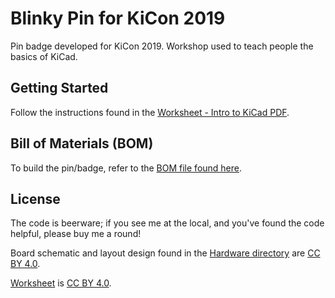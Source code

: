 Blinky Pin for KiCon 2019
=========================

Pin badge developed for KiCon 2019. Workshop used to teach people the basics of KiCad.

Getting Started
---------------

Follow the instructions found in the [Worksheet - Intro to KiCad PDF](https://github.com/ShawnHymel/kicon19-blinky/blob/master/Documentation/Worksheet%20-%20Intro%20to%20KiCad.pdf).

Bill of Materials (BOM)
-----------------------

To build the pin/badge, refer to the [BOM file found here](https://github.com/ShawnHymel/kicon19-blinky/blob/master/Hardware/kicon19-blinky-bom.csv).

License
-------

The code is beerware; if you see me at the local, and you've found the code helpful, please buy me a round!

Board schematic and layout design found in the [Hardware directory](https://github.com/ShawnHymel/kicon19-blinky/tree/master/Hardware) are [CC BY 4.0](https://creativecommons.org/licenses/by/4.0/).

[Worksheet](https://github.com/ShawnHymel/kicon19-blinky/blob/master/Documentation/Worksheet%20-%20Intro%20to%20KiCad.pdf) is [CC BY 4.0](https://creativecommons.org/licenses/by/4.0/).